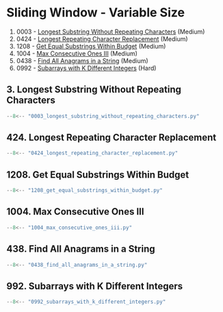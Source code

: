 # Sliding Window - Variable Size

1. 0003 - [Longest Substring Without Repeating Characters](https://leetcode.com/problems/longest-substring-without-repeating-characters/) (Medium)
2. 0424 - [Longest Repeating Character Replacement](https://leetcode.com/problems/longest-repeating-character-replacement/) (Medium)
3. 1208 - [Get Equal Substrings Within Budget](https://leetcode.com/problems/get-equal-substrings-within-budget/) (Medium)
4. 1004 - [Max Consecutive Ones III](https://leetcode.com/problems/max-consecutive-ones-iii/) (Medium)
5. 0438 - [Find All Anagrams in a String](https://leetcode.com/problems/find-all-anagrams-in-a-string/) (Medium)
6. 0992 - [Subarrays with K Different Integers](https://leetcode.com/problems/subarrays-with-k-different-integers/) (Hard)

## 3. Longest Substring Without Repeating Characters

```python
--8<-- "0003_longest_substring_without_repeating_characters.py"
```

## 424. Longest Repeating Character Replacement

```python
--8<-- "0424_longest_repeating_character_replacement.py"
```

## 1208. Get Equal Substrings Within Budget

```python
--8<-- "1208_get_equal_substrings_within_budget.py"
```

## 1004. Max Consecutive Ones III

```python
--8<-- "1004_max_consecutive_ones_iii.py"
```

## 438. Find All Anagrams in a String

```python
--8<-- "0438_find_all_anagrams_in_a_string.py"
```

## 992. Subarrays with K Different Integers

```python
--8<-- "0992_subarrays_with_k_different_integers.py"
```
